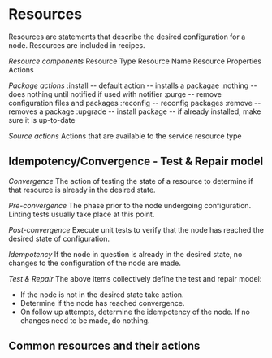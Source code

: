 # Resources

Resources are statements that describe the desired configuration
for a node.
Resources are included in recipes.

*Resource components*
Resource Type
Resource Name
Resource Properties
Actions

*Package actions*
:install -- default action -- installs a packagae
:nothing -- does nothing until notified if used with notifier
:purge -- remove configuration files and packages
:reconfig -- reconfig packages
:remove -- removes a package
:upgrade -- install package -- if already installed, make sure it is up-to-date

*Source actions*
Actions that are available to the service resource type


## Idempotency/Convergence - Test & Repair model

*Convergence*
The action of testing the state of a resource to determine
if that resource is already in the desired state.

*Pre-convergence*
The phase prior to the node undergoing configuration. Linting
tests usually take place at this point.

*Post-convergence*
Execute unit tests to verify that the node has reached the
desired state of configuration.

*Idempotency*
If the node in question is already in the desired state, no
changes to the configuration of the node are made.

*Test & Repair*
The above items collectively define the test and repair model:
- If the node is not in the desired state take action.
- Determine if the node has reached convergence.
- On follow up attempts, determine the idempotency of the node.
If no changes need to be made, do nothing.

## Common resources and their actions


